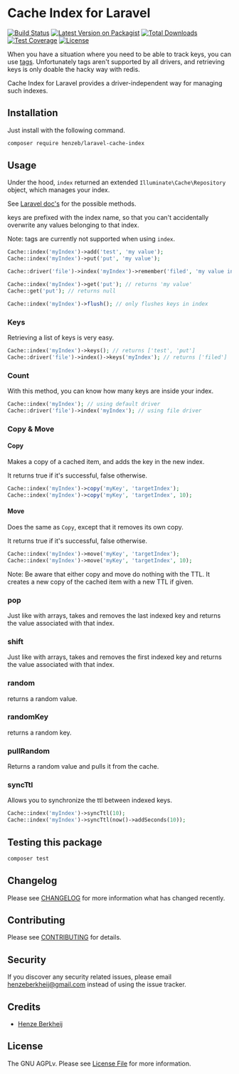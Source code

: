 # Cache Index for Laravel

[![Build Status](https://github.com/henzeb/laravel-cache-index/workflows/tests/badge.svg)](https://github.com/henzeb/laravel-cache-index/actions)
[![Latest Version on Packagist](https://img.shields.io/packagist/v/henzeb/laravel-cache-index.svg?style=flat-square)](https://packagist.org/packages/henzeb/laravel-cache-index)
[![Total Downloads](https://img.shields.io/packagist/dt/henzeb/laravel-cache-index.svg?style=flat-square)](https://packagist.org/packages/henzeb/laravel-cache-index)
[![Test Coverage](https://api.codeclimate.com/v1/badges/64de174ad1e0c2680361/test_coverage)](https://codeclimate.com/github/henzeb/laravel-cache-index/test_coverage)
[![License](https://img.shields.io/packagist/l/henzeb/laravel-cache-index)](https://packagist.org/packages/henzeb/laravel-cache-index)

When you have a situation where you need to be able to track keys, you can
use [tags](https://laravel.com/docs/master/cache#cache-tags). Unfortunately
tags aren't supported by all drivers, and retrieving keys is only doable the
hacky way with redis.

Cache Index for Laravel provides a driver-independent way for managing such
indexes.

## Installation

Just install with the following command.

```bash
composer require henzeb/laravel-cache-index
```

## Usage

Under the hood, `index` returned an extended `Illuminate\Cache\Repository`
object, which manages your index.

See [Laravel doc's](https://laravel.com/docs/master/cache)
for the possible methods.

keys are prefixed with the index name, so that you can't accidentally
overwrite any values belonging to that index.

Note: tags are currently not supported when using `index`.

````php
Cache::index('myIndex')->add('test', 'my value');
Cache::index('myIndex')->put('put', 'my value');

Cache::driver('file')->index('myIndex')->remember('filed', 'my value in file');

Cache::index('myIndex')->get('put'); // returns 'my value'
Cache::get('put'); // returns null

Cache::index('myIndex')->flush(); // only flushes keys in index

````

### Keys

Retrieving a list of keys is very easy.

````php
Cache::index('myIndex')->keys(); // returns ['test', 'put']
Cache::driver('file')->index()->keys('myIndex'); // returns ['filed']
````

### Count

With this method, you can know how many keys are inside your index.

````php
Cache::index('myIndex'); // using default driver
Cache::driver('file')->index('myIndex'); // using file driver
````

### Copy & Move

#### Copy

Makes a copy of a cached item, and adds the key in the new index.

It returns true if it's successful, false otherwise.

````php
Cache::index('myIndex')->copy('myKey', 'targetIndex');
Cache::index('myIndex')->copy('myKey', 'targetIndex', 10);
````

#### Move

Does the same as `Copy`, except that it removes its own copy.

It returns true if it's successful, false otherwise.

````php
Cache::index('myIndex')->move('myKey', 'targetIndex');
Cache::index('myIndex')->move('myKey', 'targetIndex', 10);
````

Note: Be aware that either copy and move do nothing with the TTL. It creates
a new copy of the cached item with a new TTL if given.

### pop

Just like with arrays, takes and removes the last indexed key and returns the value
associated with that index.

### shift

Just like with arrays, takes and removes the first indexed key and returns the value
associated with that index.

### random

returns a random value.

### randomKey

returns a random key.

### pullRandom

Returns a random value and pulls it from the cache.

### syncTtl

Allows you to synchronize the ttl between indexed keys.

````php
Cache::index('myIndex')->syncTtl(10);
Cache::index('myIndex')->syncTtl(now()->addSeconds(10));
````

## Testing this package

```bash
composer test
```

## Changelog

Please see [CHANGELOG](CHANGELOG.md) for more information what has changed
recently.

## Contributing

Please see [CONTRIBUTING](CONTRIBUTING.md) for details.

## Security

If you discover any security related issues, please email
henzeberkheij@gmail.com instead of using the issue tracker.

## Credits

- [Henze Berkheij](https://github.com/henzeb)

## License

The GNU AGPLv. Please see [License File](LICENSE.md) for more information.
